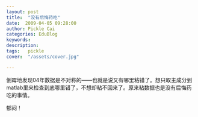 ```yaml
---
layout: post  
title:  "没有后悔药吃"
date:  2009-04-05 09:28:00
author: Pickle Cai  
categories: EduBlog  
keywords: 
description:   
tags:	pickle   
cover:  "/assets/cover.jpg"  

---
```


倒霉地发现04年数据是不对称的——也就是说又有哪里粘错了。想只取主成分到matlab里来检查到底哪里错了，不想却粘不回来了。原来粘数据也是没有后悔药吃的事情。



郁闷！



		    
